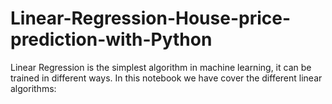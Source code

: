# Linear-Regression-House-price-prediction-with-Python
Linear Regression is the simplest algorithm in machine learning, it can be trained in different ways. In this notebook we have cover the different linear algorithms:
